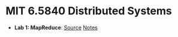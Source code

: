 # MIT 6.5840 Distributed Systems

- **Lab 1: MapReduce**: [Source](https://github.com/IceLocke/6.5840/tree/master/src/mr) [Notes](https://blog.icel.site/2025/07/24/MIT-6-5840-Lab-1/)
